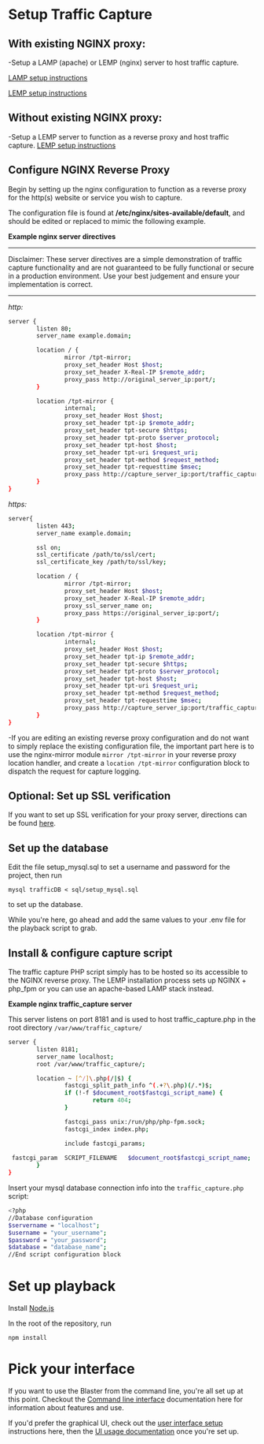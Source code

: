 # Setup Traffic Capture

## With existing NGINX proxy:

-Setup a LAMP (apache) or LEMP (nginx) server to host traffic capture.

[LAMP setup instructions](https://www.digitalocean.com/community/tutorials/how-to-install-linux-apache-mysql-php-lamp-stack-ubuntu-18-04)

[LEMP setup instructions](https://www.digitalocean.com/community/tutorials/how-to-install-linux-nginx-mysql-php-lemp-stack-ubuntu-18-04)

## Without existing NGINX proxy:

-Setup a LEMP server to function as a reverse proxy and host traffic capture.
[LEMP setup instructions](https://www.digitalocean.com/community/tutorials/how-to-install-linux-nginx-mysql-php-lemp-stack-ubuntu-18-04)

## Configure NGINX Reverse Proxy

Begin by setting up the nginx configuration to function as a reverse proxy for the http(s) website or service you wish to capture.

The configuration file is found at **/etc/nginx/sites-available/default**, and should be edited or replaced to mimic the following example.

**Example nginx server directives**

***
Disclaimer: These server directives are a simple demonstration of traffic capture functionality and are not guaranteed to be fully functional or secure in a production environment. Use your best judgement and ensure your implementation is correct.
***

*http:*

``` sh
server {
        listen 80;
        server_name example.domain;

        location / {
                mirror /tpt-mirror;
                proxy_set_header Host $host;
                proxy_set_header X-Real-IP $remote_addr;
                proxy_pass http://original_server_ip:port/;
        }

        location /tpt-mirror {
                internal;
                proxy_set_header Host $host;
                proxy_set_header tpt-ip $remote_addr;
                proxy_set_header tpt-secure $https;
                proxy_set_header tpt-proto $server_protocol;
                proxy_set_header tpt-host $host;
                proxy_set_header tpt-uri $request_uri;
                proxy_set_header tpt-method $request_method;
                proxy_set_header tpt-requesttime $msec;
                proxy_pass http://capture_server_ip:port/traffic_capture.php;
        }
}
```

*https:*

``` sh
server{
        listen 443;
        server_name example.domain;

        ssl on;
        ssl_certificate /path/to/ssl/cert;
        ssl_certificate_key /path/to/ssl/key;

        location / {
                mirror /tpt-mirror;
                proxy_set_header Host $host;
                proxy_set_header X-Real-IP $remote_addr;
                proxy_ssl_server_name on;
                proxy_pass https://original_server_ip:port/;
        }

        location /tpt-mirror {
                internal;
                proxy_set_header Host $host;
                proxy_set_header tpt-ip $remote_addr;
                proxy_set_header tpt-secure $https;
                proxy_set_header tpt-proto $server_protocol;
                proxy_set_header tpt-host $host;
                proxy_set_header tpt-uri $request_uri;
                proxy_set_header tpt-method $request_method;
                proxy_set_header tpt-requesttime $msec;
                proxy_pass http://capture_server_ip:port/traffic_capture.php;
        }
}
```

-If you are editing an existing reverse proxy configuration and do not want to simply replace the existing configuration file, the important part here is to use the nginx-mirror module `mirror /tpt-mirror` in your reverse proxy location handler, and create a  `location /tpt-mirror` configuration block to dispatch the request for capture logging.

## Optional: Set up SSL verification

If you want to set up SSL verification for your proxy server, directions can be found [here](https://github.com/tacemonster/traffic-playback/blob/master/Documentation/ssl.md).

## Set up the database

Edit the file setup_mysql.sql to set a username and password for the project, then run
```
mysql trafficDB < sql/setup_mysql.sql
```
to set up the database.

While you're here, go ahead and add the same values to your .env file for the playback script to grab.

## Install & configure capture script

The traffic capture PHP script simply has to be hosted so its accessible to the NGINX reverse proxy. The LEMP installation process sets up NGINX + php_fpm or you can use an apache-based LAMP stack instead.

**Example nginx traffic_capture server**

This server listens on port 8181 and is used to host traffic_capture.php in the root directory `/var/www/traffic_capture/`

``` sh
server {
        listen 8181;
        server_name localhost;
        root /var/www/traffic_capture/;

        location ~ [^/]\.php(/|$) {
                fastcgi_split_path_info ^(.+?\.php)(/.*)$;
                if (!-f $document_root$fastcgi_script_name) {
                        return 404;
                }

                fastcgi_pass unix:/run/php/php-fpm.sock;
                fastcgi_index index.php;

                include fastcgi_params;
                
 fastcgi_param  SCRIPT_FILENAME   $document_root$fastcgi_script_name;
        }
}
```

Insert your mysql database connection info into the `traffic_capture.php` script:

``` sh
<?php
//Database configuration
$servername = "localhost";
$username = "your_username";
$password = "your_password";
$database = "database_name";
//End script configuration block
```

# Set up playback

Install [Node.js](https://nodejs.org/en/download/package-manager/)

In the root of the repository, run 
```
npm install
```

# Pick your interface

If you want to use the Blaster from the command line, you're all set up at this point. Checkout the [Command line interface](https://github.com/tacemonster/traffic-playback/blob/master/Documentation/command-line.md) documentation here for information about features and use.

If you'd prefer the graphical UI, check out the [user interface setup](https://github.com/tacemonster/traffic-playback/blob/master/Documentation/UIsetup.md) instructions here, then the [UI usage documentation](https://github.com/tacemonster/traffic-playback/blob/master/documentation/user-interface.md) once you're set up.